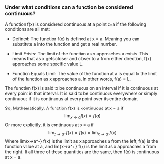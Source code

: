 ### Under what conditions can a function be considered continuous?

A function f(x) is considered continuous at a point x=a if the following conditions are 
all met:

- Defined: The function f(x) is defined at x = a. Meaning you can substitute a into the 
function and get a real number.

- Limit Exists: The limit of the function as x approaches a exists. This means that as 
x gets closer and closer to a from either direction, f(x) approaches some specific value 
L.

- Function Equals Limit: The value of the function at a is equal to the limit of the 
function as x approaches a. In other words, f(a) = L.

The function f(x) is said to be continuous on an interval if it is continuous at every 
point in that interval. It is said to be continuous everywhere or simply continuous if 
it is continuous at every point over its entire domain.

So, Mathematically, A function f(x) is continuous at x = a if 
$$\lim_{{x \to a}} f(x) = f(a)$$
Or more explicitly, it is continuous at x = a if 
$$\lim_{{x \to a^-}} f(x) = f(a) = \lim_{{x \to a^+}} f(x)$$
Where lim{x->a^-} f(x) is the limit as x approaches a from the left, f(a) is the 
function value at a, and lim{x->a^+} f(x) is the limit as x approaches a from the right. 
If all three of these quantities are the same, then f(x) is continuous at x = a.